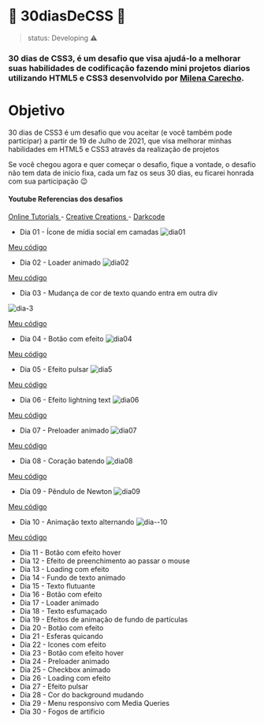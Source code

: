 <h1> 🚀 30diasDeCSS 🚀 </h1>

> status: Developing ⚠️

### 30 dias de CSS3, é um desafio que visa ajudá-lo a melhorar suas habilidades de codificação fazendo mini projetos diarios utilizando HTML5 e CSS3 desenvolvido por <a href="https://github.com/MilenaCarecho" target="_blank">Milena Carecho</a>.

<h1> Objetivo </h1>
30 dias de CSS3 é um desafio que vou aceitar (e você também pode participar) a partir de 19 de Julho de 2021, que visa melhorar minhas habilidades em HTML5 e CSS3 através da realização de projetos

Se você chegou agora e quer começar o desafio, fique a vontade, o desafio não tem data de inicio fixa, cada um faz os seus 30 dias, eu ficarei honrada com sua participação 😉

<h4> Youtube Referencias dos desafios </h4>
<a href="https://www.youtube.com/channel/UCbwXnUipZsLfUckBPsC7Jog" target="_blank"> Online Tutorials </a> - <a href="https://www.youtube.com/channel/UCOKmVksbzoKJKmtu7rlEM1A" target="blank"> Creative Creations </a>  - <a href="https://www.youtube.com/channel/UCD3KVjbb7aq2OiOffuungzw" target="_blank"> Darkcode </a>

+ Dia 01 - Ícone de mídia social em camadas
![dia01](https://user-images.githubusercontent.com/83260908/127248714-f4475dd4-983d-473d-9a7f-43c57ce40e92.gif)

<a href="https://github.com/Camille846/30diasDeCSS/tree/master/dia%2001">Meu código</a>

+ Dia 02 - Loader animado
![dia02](https://user-images.githubusercontent.com/83260908/127248718-5079e534-4427-44e0-82b6-ff2b592bd775.gif)

<a href="https://github.com/Camille846/30diasDeCSS/tree/master/dia%2002">Meu código</a>

+ Dia 03 - Mudança de cor de texto quando entra em outra div

![dia-3](https://user-images.githubusercontent.com/83260908/127319579-152fb124-d427-44b9-aeb4-1ce8f3d97ab1.gif)

<a href="https://github.com/Camille846/30diasDeCSS/tree/master/dia%2003">Meu código</a>

+ Dia 04 - Botão com efeito
![dia04](https://user-images.githubusercontent.com/83260908/127248723-414572b1-8a3a-43c1-90de-ad3968f55369.gif)

<a href="https://github.com/Camille846/30diasDeCSS/tree/master/dia%2004">Meu código</a>

+ Dia 05 - Efeito pulsar
![dia5](https://user-images.githubusercontent.com/83260908/127250372-3da5b36f-4f77-4655-a424-08605e4415b0.gif)

<a href="https://github.com/Camille846/30diasDeCSS/tree/master/dia%2005">Meu código</a>

+ Dia 06 - Efeito lightning text
![dia06](https://user-images.githubusercontent.com/83260908/127248702-5de8adb9-f103-43c7-9a3e-96769d6f5d1b.gif)

<a href="https://github.com/Camille846/30diasDeCSS/tree/master/dia%2006">Meu código</a>

+ Dia 07 - Preloader animado
![dia07](https://user-images.githubusercontent.com/83260908/127248708-b0830eda-5d5f-4c53-a87b-5094fa4a3d30.gif)

<a href="https://github.com/Camille846/30diasDeCSS/tree/master/dia%2007">Meu código</a>

+ Dia 08 - Coração batendo
![dia08](https://user-images.githubusercontent.com/83260908/127248710-b5c607d1-7298-41d2-9a78-4ff4e67ab57e.gif)

<a href="https://github.com/Camille846/30diasDeCSS/tree/master/dia%2008">Meu código</a>

+ Dia 09 - Pêndulo de Newton
![dia09](https://user-images.githubusercontent.com/83260908/127419828-3955c455-0e78-4ef0-bd1b-eb2e616ae47b.gif)

<a href="https://github.com/Camille846/30diasDeCSS/tree/master/dia%2009">Meu código</a>

+ Dia 10 - Animação texto alternando
![dia--10](https://user-images.githubusercontent.com/83260908/127586554-cef3dc7c-2759-4786-867e-27a03df6399a.gif)

<a href="https://github.com/Camille846/30diasDeCSS/tree/master/dia%2010">Meu código</a>

+ Dia 11 - Botão com efeito hover
+ Dia 12 - Efeito de preenchimento ao passar o mouse
+ Dia 13 - Loading com efeito
+ Dia 14 - Fundo de texto animado
+ Dia 15 - Texto flutuante
+ Dia 16 - Botão com efeito
+ Dia 17 - Loader animado
+ Dia 18 - Texto esfumaçado
+ Dia 19 - Efeitos de animação de fundo de partículas
+ Dia 20 - Botão com efeito
+ Dia 21 - Esferas quicando
+ Dia 22 - Icones com efeito
+ Dia 23 - Botão com efeito hover
+ Dia 24 - Preloader animado
+ Dia 25 - Checkbox animado
+ Dia 26 - Loading com efeito
+ Dia 27 - Efeito pulsar
+ Dia 28 - Cor do background mudando
+ Dia 29 - Menu responsivo com Media Queries
+ Dia 30 - Fogos de artificio

